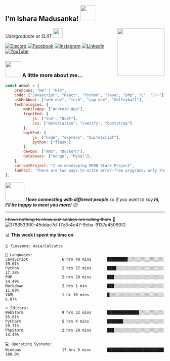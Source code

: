 <h2>I'm Ishara Madusanka! <img src="https://media.giphy.com/media/12oufCB0MyZ1Go/giphy.gif" width="50"></h2>
<img align='right' src="https://user-images.githubusercontent.com/74038190/212284087-bbe7e430-757e-4901-90bf-4cd2ce3e1852.gif" width="150">
<p><em>Udergraduate at SLIIT <img src="https://media.giphy.com/media/WUlplcMpOCEmTGBtBW/giphy.gif" width="30"> 
</em></p>

[![Discord](https://img.shields.io/badge/Discord-%237289DA.svg?logo=discord&logoColor=white)](https://discord.com/hpishara) [![Facebook](https://img.shields.io/badge/Facebook-%231877F2.svg?logo=Facebook&logoColor=white)](https://facebook.com/Hpimadushanka) [![Instagram](https://img.shields.io/badge/Instagram-%23E4405F.svg?logo=Instagram&logoColor=white)](https://instagram.com/ish___.x) [![LinkedIn](https://img.shields.io/badge/LinkedIn-%230077B5.svg?logo=linkedin&logoColor=white)](https://linkedin.com/in/hpishara)  [![YouTube](https://img.shields.io/badge/YouTube-%23FF0000.svg?logo=YouTube&logoColor=white)](https://youtube.com/@isharamadushanka9024) 


### <img src="https://media.giphy.com/media/VgCDAzcKvsR6OM0uWg/giphy.gif" width="50"> A little more about me...  

```javascript
const anmol = {
    pronouns: "He" | "Him",
    code: ["Javascript", "React", "Python", "Java", "php", "C" ,"C++"],
    askMeAbout: ["web dev", "tech", "app dev", "Volleyball"],
    technologies: {
        mobileApp: ["Android App"],
        frontEnd: {
            js: ["Vue", "Nuxt"],
            css: ["materialize", "vuetify", "bootstrap"]
        },
        backEnd: {
            js: ["node", "express", "SuiteScript"],
            python: ["flask"]
        },
        devOps: ["AWS", "Docker🐳"],
        databases: ["mongo", "MySql"],
    },
    currentProject: "I am developing MERN Stack Project",
    funFact: "There are two ways to write error-free programs; only the third one works"
};
```

<img src="https://media.giphy.com/media/LnQjpWaON8nhr21vNW/giphy.gif" width="60"> <em><b>I love connecting with different people</b> so if you want to say <b>hi, I'll be happy to meet you more!</b> 😊</em>

---
<!--START_SECTION:waka-->
~~I have nothing to show cuz snakes are eating them~~ :thought_balloon: 
![179353390-45ddac7d-f7e3-4c47-9eba-9137a45090f2](https://github.com/iiTzIsh/test/assets/118674919/ec285db8-2e39-495f-a634-0190c908b8cd)



📊 **This week I spent my time on** 

```text
⌚︎ Timezone: Asia/Calcutta

💬 Languages: 
JavaScript               6 hrs 40 mins       █████████░░░░░░░░░░░░░░░░   39.01% 
Python                   2 hrs 57 mins       ████░░░░░░░░░░░░░░░░░░░░░   17.28% 
PHP                      2 hrs 28 mins       ███░░░░░░░░░░░░░░░░░░░░░░   14.49% 
Markdown                 2 hrs 1 min         ███░░░░░░░░░░░░░░░░░░░░░░   11.89% 
YAML                     1 hr 10 mins        █░░░░░░░░░░░░░░░░░░░░░░░░   6.87%

🔥 Editors: 
WebStorm                 9 hrs 32 mins       ██████████████░░░░░░░░░░░   55.81% 
PyCharm                  5 hrs 4 mins        ███████░░░░░░░░░░░░░░░░░░   29.71% 
PhpStorm                 2 hrs 28 mins       ███░░░░░░░░░░░░░░░░░░░░░░   14.49%

💻 Operating Systems: 
Windows                  17 hrs 5 mins       █████████████████████████   100.0%

```

